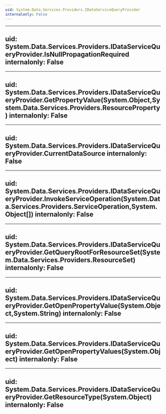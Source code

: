 ```yaml
---
uid: System.Data.Services.Providers.IDataServiceQueryProvider
internalonly: False
---
```


---
uid: System.Data.Services.Providers.IDataServiceQueryProvider.IsNullPropagationRequired
internalonly: False
---

---
uid: System.Data.Services.Providers.IDataServiceQueryProvider.GetPropertyValue(System.Object,System.Data.Services.Providers.ResourceProperty)
internalonly: False
---

---
uid: System.Data.Services.Providers.IDataServiceQueryProvider.CurrentDataSource
internalonly: False
---

---
uid: System.Data.Services.Providers.IDataServiceQueryProvider.InvokeServiceOperation(System.Data.Services.Providers.ServiceOperation,System.Object[])
internalonly: False
---

---
uid: System.Data.Services.Providers.IDataServiceQueryProvider.GetQueryRootForResourceSet(System.Data.Services.Providers.ResourceSet)
internalonly: False
---

---
uid: System.Data.Services.Providers.IDataServiceQueryProvider.GetOpenPropertyValue(System.Object,System.String)
internalonly: False
---

---
uid: System.Data.Services.Providers.IDataServiceQueryProvider.GetOpenPropertyValues(System.Object)
internalonly: False
---

---
uid: System.Data.Services.Providers.IDataServiceQueryProvider.GetResourceType(System.Object)
internalonly: False
---
